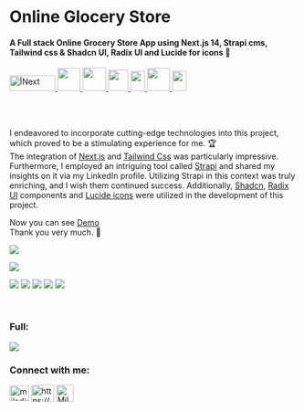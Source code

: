 # Online Glocery Store

<h4>A Full stack Online Grocery Store App using Next.js 14, Strapi cms, Tailwind css & Shadcn UI, Radix UI and Lucide for icons 💎</h4>  


<a href="https://nextjs.org/" target="_blank" rel="noreferrer">
    <img
      src="https://s30.picofile.com/file/8473042000/nextjs.png"
      alt="أNext"
      width="80"
      height="27"
    />
  </a>
  <a href="https://tailwindcss.com/" target="_blank" rel="noreferrer">
    <img
      src="https://www.vectorlogo.zone/logos/tailwindcss/tailwindcss-icon.svg"
      width="40"
      height="40"
    />
  </a>
  
 <a href="https://strapi.io/">
    <img
      src="https://s30.picofile.com/file/8473142968/strapi.png"
      width="41"
      height="41"
    />
  </a>
  <a href="https://ui.shadcn.com/">
    <img
      src="https://encrypted-tbn0.gstatic.com/images?q=tbn:ANd9GcSdvQ8P74Q9qIdvz32mDGS6HbBAffF8QUICbBl-jON5Aq3Fqc3uKS9qYdc8NJmr3kSlCN8&usqp=CAU"
      width="35"
      height="37"
    />
  </a>
 <a href="https://axios-http.com/">
    <img
      src="https://s31.picofile.com/file/8472349050/axi.png"
      width="25"
      height="35"
    />
    </a>
      <a href="https://lucide.dev/guide/packages/lucide-react">
    <img
      src="https://s30.picofile.com/file/8473948434/lucid.png"
      width="40"
      height="40"
    />
  </a>
</a>
      <a href="https://www.radix-ui.com/">
    <img
      src="https://seeklogo.com/images/R/radix-ui-logo-4DFADC9A23-seeklogo.com.png"
      width="25"
      height="35"
    />
  </a>
  
  \
  <br />

I endeavored to incorporate cutting-edge technologies into this project, which proved to be a stimulating experience for me. 🏆 \
The integration of [Next.js](https://nextjs.org/) and [Tailwind Css](https://tailwindcss.com/) was particularly impressive.
Furthermore, I employed an intriguing tool called [Strapi](https://strapi.io/) and shared my insights on it via my LinkedIn profile. Utilizing Strapi in this context was truly enriching, and I wish them continued success. Additionally, [Shadcn](https://shadcn.com/), [Radix UI](https://www.radix-ui.com/) components and [Lucide icons](https://lucide.dev/)   were utilized in the development of this project.

Now you can see [Demo](https://online-grocery-store-web.vercel.app/)\
Thank you very much. 🙏

![](https://s30.picofile.com/file/8473948784/glocery_1_.png)

![](https://s30.picofile.com/file/8473948792/glocery_1_.jpg)

![](https://s31.picofile.com/file/8473948800/glocery_2_.JPG)
![](https://s31.picofile.com/file/8473948818/glocery_3_.JPG)
![](https://s30.picofile.com/file/8473948826/glocery_4_.JPG)
![](https://s30.picofile.com/file/8473948834/glocery_5_.jpg)
![](https://s30.picofile.com/file/8473948850/glocery_6_.jpg)

<br>
<h3>Full:</h3>

![](https://s31.picofile.com/file/8473948918/full_glocery.png)


<h3 align="left">Connect with me:</h3>

<p align="left">
  <a href="mailto:miladjoodi1@gmail.com" target="blank"
    ><img
      align="center"
      src="https://upload.wikimedia.org/wikipedia/commons/thumb/7/7e/Gmail_icon_%282020%29.svg/1280px-Gmail_icon_%282020%29.svg.png"
      alt="miladjoodi"
      height="27"
      width="34"
  /></a>
  <a href="https://twitter.com/milad_joodi" target="blank"
    ></a>
  <a
    href="https://www.linkedin.com/in/miladjoodi/"
    target="blank"
    ><img
      align="center"
      src="https://raw.githubusercontent.com/rahuldkjain/github-profile-readme-generator/master/src/images/icons/Social/linked-in-alt.svg"
      alt="https://www.linkedin.com/in/miladjoodi/"
      height="30"
      width="40"
  /></a>    
  <a
    href="https://www.facebook.com/miladjood/"
    target="blank"
    ><img
      align="center"
      src="https://raw.githubusercontent.com/rahuldkjain/github-profile-readme-generator/master/src/images/icons/Social/facebook.svg"
      alt="Milad's Linkedin"
      height="30"
      width="30"
  /></a>
</p>

 
